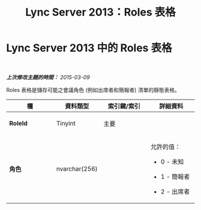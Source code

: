﻿---
title: Lync Server 2013：Roles 表格
TOCTitle: Roles 表格
ms:assetid: e8eb8a10-26b5-488b-bc8c-f9ef93f98bdb
ms:mtpsurl: https://technet.microsoft.com/zh-tw/library/Gg399043(v=OCS.15)
ms:contentKeyID: 49292671
ms.date: 08/24/2015
mtps_version: v=OCS.15
ms.translationtype: HT
---

# Lync Server 2013 中的 Roles 表格

 

_**上次修改主題的時間：** 2015-03-09_

Roles 表格是儲存可能之會議角色 (例如出席者和簡報者) 清單的靜態表格。


<table>
<colgroup>
<col style="width: 25%" />
<col style="width: 25%" />
<col style="width: 25%" />
<col style="width: 25%" />
</colgroup>
<thead>
<tr class="header">
<th>欄</th>
<th>資料類型</th>
<th>索引鍵/索引</th>
<th>詳細資料</th>
</tr>
</thead>
<tbody>
<tr class="odd">
<td><p><strong>RoleId</strong></p></td>
<td><p>Tinyint</p></td>
<td><p>主要</p></td>
<td><p></p></td>
</tr>
<tr class="even">
<td><p><strong>角色</strong></p></td>
<td><p>nvarchar(256)</p></td>
<td><p></p></td>
<td><p>允許的值：</p>
<ul>
<li><p>0 - 未知</p></li>
<li><p>1 - 簡報者</p></li>
<li><p>2 - 出席者</p></li>
</ul></td>
</tr>
</tbody>
</table>

